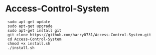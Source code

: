 # Access-Control-System

     sudo apt-get update
     sudo apt-get upgrade
     sudo apt-get install git
     git clone https://github.com/harry0731/Access-Control-System.git
     cd Access-Control-System
     chmod +x install.sh
     ./install.sh
